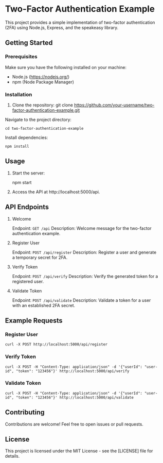 # Two-Factor Authentication Example

This project provides a simple implementation of two-factor authentication (2FA) using Node.js, Express, and the speakeasy library.

## Getting Started

### Prerequisites

Make sure you have the following installed on your machine:

- Node.js (https://nodejs.org/)
- npm (Node Package Manager)

### Installation

1. Clone the repository:
    git clone https://github.com/your-username/two-factor-authentication-example.git


Navigate to the project directory:
    
    cd two-factor-authentication-example

Install dependencies:

    npm install

## Usage

1. Start the server:

    npm start

2. Access the API at http://localhost:5000/api.

## API Endpoints
1. Welcome

    Endpoint: `GET /api`
    Description: Welcome message for the two-factor authentication example.

2. Register User

    Endpoint: `POST /api/register`
    Description: Register a user and generate a temporary secret for 2FA.

3. Verify Token

    Endpoint: `POST /api/verify`
    Description: Verify the generated token for a registered user.

4. Validate Token

    Endpoint: `POST /api/validate`
    Description: Validate a token for a user with an established 2FA secret.

## Example Requests
### Register User

    curl -X POST http://localhost:5000/api/register

### Verify Token

    curl -X POST -H "Content-Type: application/json" -d '{"userId": "user-id", "token": "123456"}' http://localhost:5000/api/verify

### Validate Token

    curl -X POST -H "Content-Type: application/json" -d '{"userId": "user-id", "token": "123456"}' http://localhost:5000/api/validate

## Contributing

Contributions are welcome! Feel free to open issues or pull requests.

## License

This project is licensed under the MIT License - see the [LICENSE] file for details.
